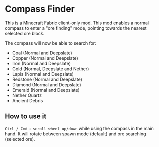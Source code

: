 # Compass Finder

This is a Minecraft Fabric client-only mod. This mod enables a normal compass to enter a "ore finding" mode, pointing towards the nearest selected ore block.

The compass will now be able to search for:

- Coal (Normal and Deepslate)
- Copper (Normal and Deepslate)
- Iron (Normal and Deepslate)
- Gold (Normal, Deepslate and Nether)
- Lapis (Normal and Deepslate)
- Redstone (Normal and Deepslate)
- Diamond (Normal and Deepslate)
- Emerald (Normal and Deepslate)
- Nether Quartz
- Ancient Debris

## How to use it

`Ctrl / Cmd` + `scroll wheel up/down` while using the compass in the main hand. It will rotate between spawn mode (default) and ore searching (selected ore).
